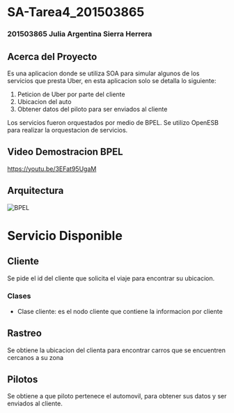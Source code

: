 # SA-Tarea4_201503865
 
### 201503865 Julia Argentina Sierra Herrera

## Acerca del Proyecto

Es una aplicacion donde se utiliza SOA para simular algunos de los servicios que presta Uber, en esta aplicacion solo se detalla lo siguiente:

1. Peticion de Uber por parte del cliente
2. Ubicacion del auto
3. Obtener datos del piloto para ser enviados al cliente

Los servicios fueron orquestados por medio de BPEL. Se utilizo OpenESB para realizar la orquestacion de servicios.

## Video Demostracion BPEL

https://youtu.be/3EFat95UgaM

## Arquitectura

![BPEL](https://github.com/201503865/SA_Tarea4_201503865/blob/master/arq.jpeg)

# Servicio Disponible

## Cliente

Se pide el id del cliente que solicita el viaje para encontrar su ubicacion.

### Clases
 - Clase cliente: es el nodo cliente que contiene la informacion por cliente
 
 ## Rastreo
 
 Se obtiene la ubicacion del clienta para encontrar carros que se encuentren cercanos a su zona
 
 ## Pilotos

 Se obtiene a que piloto pertenece el automovil, para obtener sus datos y ser enviados al cliente.
 
 
